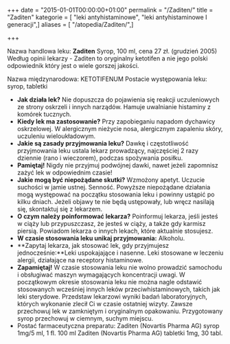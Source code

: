 +++
date = "2015-01-01T00:00:00+01:00"
permalink = "/Zaditen/"
title = "Zaditen"
kategorie = [ "leki antyhistaminowe", "leki antyhistaminowe I generacji",]
aliases = [ "/atopedia/Zaditen/",]

+++

Nazwa handlowa leku: **Zaditen** Syrop, 100 ml, cena 27 zł. (grudzień 2005) Według opinii lekarzy - Zaditen to oryginalny ketotifen a nie jego polski odpowiednik który jest o wiele gorszej jakości.

Nazwa międzynarodowa: KETOTIFENUM Postacie występowania leku: syrop, tabletki

-   **Jak działa lek?** Nie dopuszcza do pojawienia się reakcji uczuleniowych ze strony oskrzeli i innych narządów. Hamuje uwalnianie histaminy z komórek tucznych.
-   **Kiedy lek ma zastosowanie?** Przy zapobieganiu napadom dychawicy oskrzelowej. W alergicznym nieżycie nosa, alergicznym zapaleniu skóry, uczuleniu wieloukładowym.
-   **Jakie są zasady przyjmowania leku?** Dawkę i częstotliwość przyjmowania leku ustala lekarz prowadzący, najczęściej 2 razy dziennie (rano i wieczorem), podczas spożywania posiłku.
-   **Pamiętaj!** Nigdy nie przyjmuj podwójnej dawki, nawet jeżeli zapomnisz zażyć lek w odpowiednim czasie!
-   **Jakie mogą być niepożądane skutki?** Wzmożony apetyt. Uczucie suchości w jamie ustnej. Senność. Powyższe niepożądane działania mogą występować na początku stosowania leku i powinny ustąpić po kilku dniach. Jeżeli objawy te nie będą ustępowały, lub wręcz nasilają się, skontaktuj się z lekarzem.
-   **O czym należy poinformować lekarza?** Poinformuj lekarza, jeśli jesteś w ciąży lub przypuszczasz, że jesteś w ciąży, a także gdy karmisz piersią. Powiadom lekarza o innych lekach, które aktualnie stosujesz.
-   **W czasie stosowania leku unikaj przyjmowania:** Alkoholu.
-   **Zapytaj lekarza, jak stosować lek, gdy przyjmujesz jednocześnie:**Leki uspokajające i nasenne. Leki stosowane w leczeniu alergii, działające na receptory histaminowe.
-   **Zapamiętaj!** W czasie stosowania leku nie wolno prowadzić samochodu i obsługiwać maszyn wymagających koncentracji uwagi. W początkowym okresie stosowania leku nie można nagle odstawić stosowanych wcześniej innych leków przeciwhistaminowych, takich jak leki sterydowe. Przedstaw lekarzowi wyniki badań laboratoryjnych, których wykonanie zlecił Ci w czasie ostatniej wizyty. Zawsze przechowuj lek w zamkniętym i oryginalnym opakowaniu. Przygotowany syrop przechowuj w ciemnym, suchym miejscu.
-   Postać farmaceutyczna preparatu: Zaditen (Novartis Pharma AG) syrop 1mg/5 ml, 1 fl. 100 ml Zaditen (Novartis Pharma AG) tabletki 1mg, 30 tabl.

